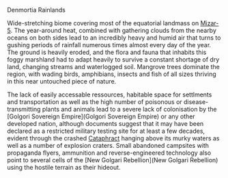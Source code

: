 Denmortia Rainlands

Wide-stretching biome covering most of the equatorial landmass on [Mizar-5](Mizar-5). The year-around heat, combined with gathering clouds from the nearby oceans on both sides lead to an incredibly heavy and humid air that turns to gushing periods of rainfall numerous times almost every day of the year. The ground is heavily eroded, and the flora and fauna that inhabits this foggy marshland had to adapt heavily to survive a constant shortage of dry land, changing streams and waterlogged soil. Mangrove trees dominate the region, with wading birds, amphibians, insects and fish of all sizes thriving in this near untouched piece of nature. 

The lack of easily accessable ressources, habitable space for settlments and transportation as well as the high number of poisonous or disease-transmitting plants and animals lead to a severe lack of colonisation by the [Golgori Sovereign Empire](Golgori Sovereign Empire) or any other developed nation, although documents suggest that it may have been declared as a restricted military testing site for at least a few decades, evident through the crashed [Cataphract](Cataphract) hanging above its murky waters as well as a number of explosion craters. Small abandoned campsites with propaganda flyers, ammunition and reverse-engineered technology also point to several cells of the [New Golgari Rebellion](New Golgari Rebellion) using the hostile terrain as their hideout.
